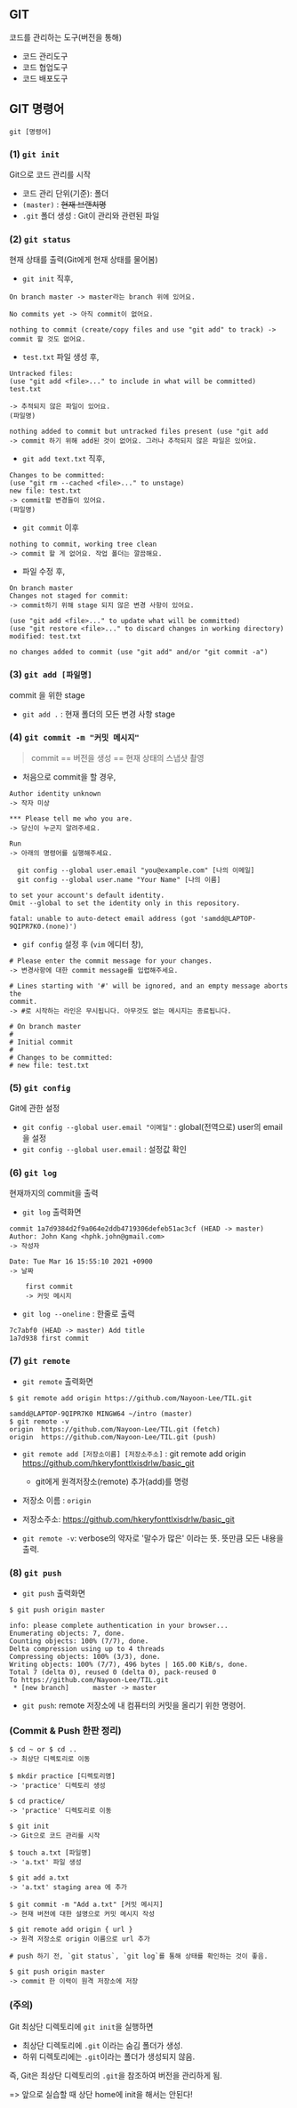 ## GIT

코드를 관리하는 도구(버전을 통해)

- 코드 관리도구
- 코드 협업도구
- 코드 배포도구



## **GIT 명령어**

`git [명령어]`

### (1) `git init`

Git으로 코드 관리를 시작

- 코드 관리 단위(기준): 폴더
- `(master)` : ~~현재 브랜치명~~
- `.git` 폴더 생성 : Git이 관리와 관련된 파일



### (2) **`git status`**

현재 상태를 출력(Git에게 현재 상태를 물어봄)

- `git init` 직후,

```
On branch master -> master라는 branch 위에 있어요.

No commits yet -> 아직 commit이 없어요.

nothing to commit (create/copy files and use "git add" to track) -> commit 할 것도 없어요.
```

- `test.txt` 파일 생성 후,

```
Untracked files:
(use "git add <file>..." to include in what will be committed)
test.txt

-> 추적되지 않은 파일이 있어요.
(파일명)

nothing added to commit but untracked files present (use "git add
-> commit 하기 위해 add된 것이 없어요. 그러나 추적되지 않은 파일은 있어요.
```

* `git add text.txt` 직후,

```
Changes to be committed:
(use "git rm --cached <file>..." to unstage)
new file: test.txt
-> commit할 변경들이 있어요.
(파일명)
```

* `git commit` 이후

```
nothing to commit, working tree clean
-> commit 할 게 없어요. 작업 폴더는 깔끔해요.
```

* 파일 수정 후,

```
On branch master
Changes not staged for commit:
-> commit하기 위해 stage 되지 않은 변경 사항이 있어요.

(use "git add <file>..." to update what will be committed)
(use "git restore <file>..." to discard changes in working directory)
modified: test.txt

no changes added to commit (use "git add" and/or "git commit -a")
```



### (3) `git add [파일명]`

commit 을 위한 stage

- `git add .` : 현재 폴더의 모든 변경 사항 stage



### (4) `git commit -m "커밋 메시지"`

> commit == 버전을 생성 == 현재 상태의 스냅샷 촬영

- 처음으로 commit을 할 경우,

```
Author identity unknown 
-> 작자 미상

*** Please tell me who you are. 
-> 당신이 누군지 알려주세요.

Run 
-> 아래의 명령어를 실행해주세요.

  git config --global user.email "you@example.com" [나의 이메일]
  git config --global user.name "Your Name" [나의 이름]

to set your account's default identity.
Omit --global to set the identity only in this repository.

fatal: unable to auto-detect email address (got 'samdd@LAPTOP-9QIPR7K0.(none)')

```

* `gif config` 설정 후 (`vim` 에디터 창),

```
# Please enter the commit message for your changes.
-> 변경사항에 대한 commit message를 입렵해주세요.

# Lines starting with '#' will be ignored, and an empty message aborts the
commit.
-> #로 시작하는 라인은 무시됩니다. 아무것도 없는 메시지는 종료됩니다.

# On branch master
#
# Initial commit
#
# Changes to be committed:
# new file: test.txt
```



### (5) `git config`

Git에 관한 설정

- `git config --global user.email "이메일"` : global(전역으로) user의 email을 설정
- `git config --global user.email` : 설정값 확인



### (6) `git log`

현재까지의 commit을 출력

- `git log` 출력화면

```
commit 1a7d9384d2f9a064e2ddb4719306defeb51ac3cf (HEAD -> master)
Author: John Kang <hphk.john@gmail.com>
-> 작성자

Date: Tue Mar 16 15:55:10 2021 +0900
-> 날짜

	first commit
	-> 커밋 메시지
```

- `git log --oneline` : 한줄로 출력

```
7c7abf0 (HEAD -> master) Add title
1a7d938 first commit
```



### (7) `git remote`

- `git remote` 출력화면

```
$ git remote add origin https://github.com/Nayoon-Lee/TIL.git

samdd@LAPTOP-9QIPR7K0 MINGW64 ~/intro (master)
$ git remote -v
origin  https://github.com/Nayoon-Lee/TIL.git (fetch)
origin  https://github.com/Nayoon-Lee/TIL.git (push)
```

- `git remote add [저장소이름] [저장소주소]` : git remote add origin https://github.com/hkeryfonttlxisdrlw/basic_git 
  - git에게 원격저장소(remote) 추가(add)를 명령 

- 저장소 이름 : `origin`
- 저장소주소: https://github.com/hkeryfonttlxisdrlw/basic_git

- `git remote -v`: verbose의 약자로 '말수가 많은' 이라는 뜻. 뜻만큼 모든 내용을 출력.



### (8) `git push`

- `git push` 출력화면

```
$ git push origin master

info: please complete authentication in your browser...
Enumerating objects: 7, done.
Counting objects: 100% (7/7), done.
Delta compression using up to 4 threads
Compressing objects: 100% (3/3), done.
Writing objects: 100% (7/7), 496 bytes | 165.00 KiB/s, done.
Total 7 (delta 0), reused 0 (delta 0), pack-reused 0
To https://github.com/Nayoon-Lee/TIL.git
 * [new branch]      master -> master
```

- `git push`: remote 저장소에 내 컴퓨터의 커밋을 올리기 위한 명령어. 



### (Commit & Push 한판 정리)

```
$ cd ~ or $ cd .. 
-> 최상단 디렉토리로 이동

$ mkdir practice [디렉토리명]
-> 'practice' 디렉토리 생성

$ cd practice/ 
-> 'practice' 디렉토리로 이동

$ git init
-> Git으로 코드 관리를 시작

$ touch a.txt [파일명]
-> 'a.txt' 파일 생성

$ git add a.txt
-> 'a.txt' staging area 에 추가

$ git commit -m "Add a.txt" [커밋 메시지]
-> 현재 버전에 대한 설명으로 커밋 메시지 작성

$ git remote add origin { url }
-> 원격 저장소로 origin 이름으로 url 추가

# push 하기 전, `git status`, `git log`를 통해 상태를 확인하는 것이 좋음.

$ git push origin master
-> commit 한 이력이 원격 저장소에 저장
```





### (주의)

Git 최상단 디렉토리에 `git init`을 실행하면

- 최상단 디렉토리에 `.git` 이라는 숨김 폴더가 생성.
- 하위 디렉토리에는 `.git`이라는 폴더가 생성되지 않음.

즉, Git은 최상단 디렉토리의 `.git`을 참조하여 버전을 관리하게 됨.



=> 앞으로 실습할 때 상단 home에 init을 해서는 안된다! 